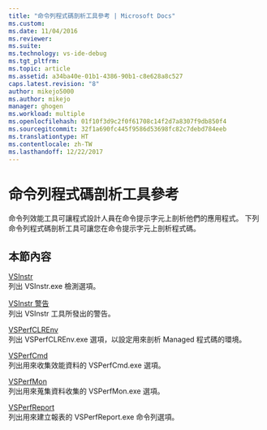 ```yaml
---
title: "命令列程式碼剖析工具參考 | Microsoft Docs"
ms.custom: 
ms.date: 11/04/2016
ms.reviewer: 
ms.suite: 
ms.technology: vs-ide-debug
ms.tgt_pltfrm: 
ms.topic: article
ms.assetid: a34ba40e-01b1-4386-90b1-c8e628a8c527
caps.latest.revision: "8"
author: mikejo5000
ms.author: mikejo
manager: ghogen
ms.workload: multiple
ms.openlocfilehash: 01f10f3d9c2f0f61708c14f2d7a8307f9db850f4
ms.sourcegitcommit: 32f1a690fc445f9586d53698fc82c7debd784eeb
ms.translationtype: HT
ms.contentlocale: zh-TW
ms.lasthandoff: 12/22/2017
---
```

# <a name="command-line-profiling-tools-reference"></a>命令列程式碼剖析工具參考
命令列效能工具可讓程式設計人員在命令提示字元上剖析他們的應用程式。 下列命令列程式碼剖析工具可讓您在命令提示字元上剖析程式碼。  
  
## <a name="in-this-section"></a>本節內容  
 [VSInstr](../profiling/vsinstr.md)  
 列出 VSInstr.exe 檢測選項。  
  
 [VSInstr 警告](../profiling/vsinstr-warnings.md)  
 列出 VSInstr 工具所發出的警告。  
  
 [VSPerfCLREnv](../profiling/vsperfclrenv.md)  
 列出 VSPerfCLREnv.exe 選項，以設定用來剖析 Managed 程式碼的環境。  
  
 [VSPerfCmd](../profiling/vsperfcmd.md)  
 列出用來收集效能資料的 VSPerfCmd.exe 選項。  
  
 [VSPerfMon](../profiling/vsperfmon.md)  
 列出用來蒐集資料收集的 VSPerfMon.exe 選項。  
  
 [VSPerfReport](../profiling/vsperfreport.md)  
 列出用來建立報表的 VSPerfReport.exe 命令列選項。